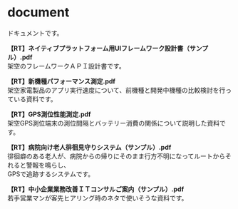 # document
ドキュメントです。  

**【RT】ネイティブプラットフォーム用UIフレームワーク設計書（サンプル）.pdf**  
架空のフレームワークＡＰＩ設計書です。  

**【RT】新機種パフォーマンス測定.pdf**  
架空家電製品のアプリ実行速度について、前機種と開発中機種の比較検討を行っている資料です。  

**【RT】GPS測位性能測定.pdf**  
架空GPS測位端末の測位間隔とバッテリー消費の関係について説明した資料です。  

**【RT】病院向け老人徘徊見守りシステム（サンプル）.pdf**  
徘徊癖のある老人が、病院からの帰りにそのまま行方不明になってルートからそれると警報を鳴らし、  
GPSで追跡するシステムです。  

**【RT】中小企業業務改善ＩＴコンサルご案内（サンプル）.pdf**  
若手営業マンが客先ヒアリング時のネタで使いそうな資料です。  
